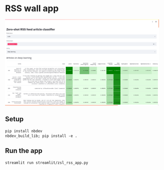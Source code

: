 # RSS wall app

![](docs/rss_zsl_app.png)

## Setup

```
pip install nbdev
nbdev_build_lib; pip install -e .
```

## Run the app

```
streamlit run streamlit/zsl_rss_app.py
```